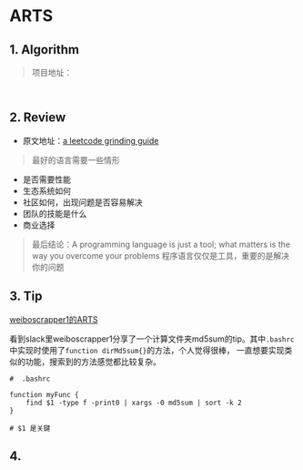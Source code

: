 # ARTS

## 1. Algorithm

> 项目地址：[  ](  )

```


```

## 2. Review

- 原文地址：[a leetcode grinding guide](https://www.reddit.com/r/cscareerquestions/comments/6luszf/a_leetcode_grinding_guide/ )



> 最好的语言需要一些情形

- 是否需要性能
- 生态系统如何
- 社区如何，出现问题是否容易解决
- 团队的技能是什么
- 商业选择

> 最后结论：A programming language is just a tool; what matters is the way you overcome your problems
> 程序语言仅仅是工具，重要的是解决你的问题

## 3. Tip

[weiboscrapper1的ARTS](https://github.com/weiboscrapper1/ARTS/blob/master/week29%402018.md#tip)

看到slack里weiboscrapper1分享了一个计算文件夹md5sum的tip。其中`.bashrc`中实现时使用了`function dirMd5sum{}`的方法，个人觉得很棒，
一直想要实现类似的功能，搜索到的方法感觉都比较复杂。

```
#  .bashrc

function myFunc {
    find $1 -type f -print0 | xargs -0 md5sum | sort -k 2
}

# $1 是关键
```


## 4.  

